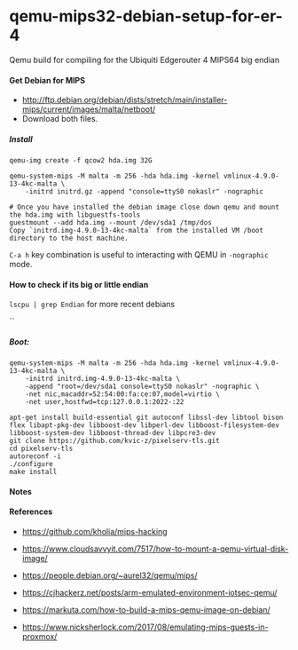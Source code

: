 # qemu-mips32-debian-setup-for-er-4
Qemu build for compiling for the Ubiquiti Edgerouter 4 MIPS64 big endian



#### Get Debian for MIPS
* http://ftp.debian.org/debian/dists/stretch/main/installer-mips/current/images/malta/netboot/
* Download both files.


##### Install

```
qemu-img create -f qcow2 hda.img 32G

qemu-system-mips -M malta -m 256 -hda hda.img -kernel vmlinux-4.9.0-13-4kc-malta \
    -initrd initrd.gz -append "console=ttyS0 nokaslr" -nographic
    
# Once you have installed the debian image close down qemu and mount the hda.img with libguestfs-tools
guestmount --add hda.img --mount /dev/sda1 /tmp/dos
Copy `initrd.img-4.9.0-13-4kc-malta` from the installed VM /boot directory to the host machine.
```

`C-a h` key combination is useful to interacting with QEMU in `-nographic` mode.

#### How to check if its big or little endian
`lscpu | grep Endian` for more recent debians

``
##### Boot:

```
qemu-system-mips -M malta -m 256 -hda hda.img -kernel vmlinux-4.9.0-13-4kc-malta \
    -initrd initrd.img-4.9.0-13-4kc-malta \
    -append "root=/dev/sda1 console=ttyS0 nokaslr" -nographic \
    -net nic,macaddr=52:54:00:fa:ce:07,model=virtio \
    -net user,hostfwd=tcp:127.0.0.1:2022-:22
```

```
apt-get install build-essential git autoconf libssl-dev libtool bison flex libapt-pkg-dev libboost-dev libperl-dev libboost-filesystem-dev libboost-system-dev libboost-thread-dev libpcre3-dev
git clone https://github.com/kvic-z/pixelserv-tls.git
cd pixelserv-tls
autoreconf -i
./configure
make install

```

#### Notes

#### References

* https://github.com/kholia/mips-hacking

* https://www.cloudsavvyit.com/7517/how-to-mount-a-qemu-virtual-disk-image/

* https://people.debian.org/~aurel32/qemu/mips/

* https://cjhackerz.net/posts/arm-emulated-environment-iotsec-qemu/

* https://markuta.com/how-to-build-a-mips-qemu-image-on-debian/

* https://www.nicksherlock.com/2017/08/emulating-mips-guests-in-proxmox/
